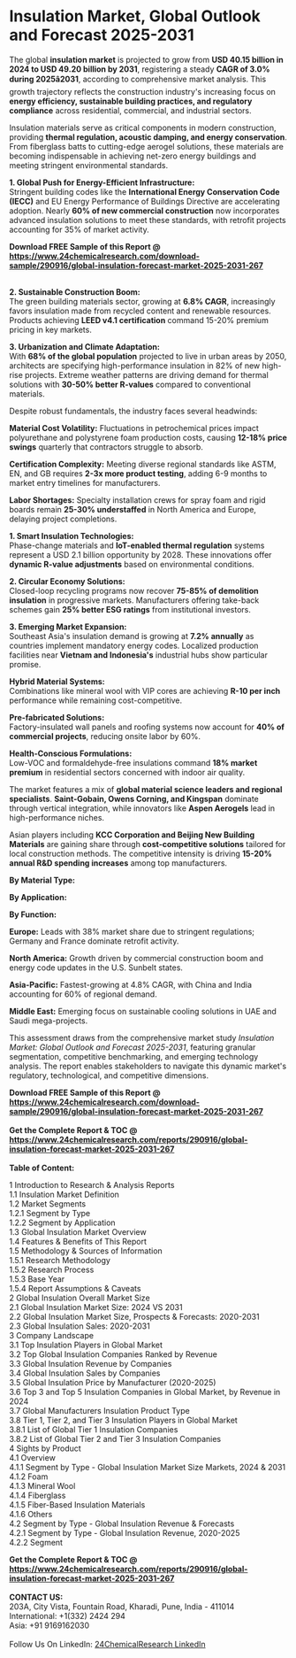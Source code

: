 <h1>Insulation Market, Global Outlook and Forecast 2025-2031</h1><p>The global <strong>insulation market</strong> is projected to grow from <strong>USD 40.15 billion in 2024 to USD 49.20 billion by 2031</strong>, registering a steady <strong>CAGR of 3.0% during 2025â2031</strong>, according to comprehensive market analysis. This growth trajectory reflects the construction industry's increasing focus on <strong>energy efficiency, sustainable building practices, and regulatory compliance</strong> across residential, commercial, and industrial sectors.</p><p>Insulation materials serve as critical components in modern construction, providing <strong>thermal regulation, acoustic damping, and energy conservation</strong>. From fiberglass batts to cutting-edge aerogel solutions, these materials are becoming indispensable in achieving net-zero energy buildings and meeting stringent environmental standards.</p><p><strong>1. Global Push for Energy-Efficient Infrastructure:</strong><br>
Stringent building codes like the <strong>International Energy Conservation Code (IECC)</strong> and EU Energy Performance of Buildings Directive are accelerating adoption. Nearly <strong>60% of new commercial construction</strong> now incorporates advanced insulation solutions to meet these standards, with retrofit projects accounting for 35% of market activity.</p><div><b>Download FREE Sample of this Report @ 
            <a href="https://www.24chemicalresearch.com/download-sample/290916/global-insulation-forecast-market-2025-2031-267">
            https://www.24chemicalresearch.com/download-sample/290916/global-insulation-forecast-market-2025-2031-267</a></b></div><br><p><strong>2. Sustainable Construction Boom:</strong><br>
The green building materials sector, growing at <strong>6.8% CAGR</strong>, increasingly favors insulation made from recycled content and renewable resources. Products achieving <strong>LEED v4.1 certification</strong> command 15-20% premium pricing in key markets.</p><p><strong>3. Urbanization and Climate Adaptation:</strong><br>
With <strong>68% of the global population</strong> projected to live in urban areas by 2050, architects are specifying high-performance insulation in 82% of new high-rise projects. Extreme weather patterns are driving demand for thermal solutions with <strong>30-50% better R-values</strong> compared to conventional materials.</p><p>Despite robust fundamentals, the industry faces several headwinds:</p><p><strong>Material Cost Volatility:</strong> Fluctuations in petrochemical prices impact polyurethane and polystyrene foam production costs, causing <strong>12-18% price swings</strong> quarterly that contractors struggle to absorb.</p><p><strong>Certification Complexity:</strong> Meeting diverse regional standards like ASTM, EN, and GB requires <strong>2-3x more product testing</strong>, adding 6-9 months to market entry timelines for manufacturers.</p><p><strong>Labor Shortages:</strong> Specialty installation crews for spray foam and rigid boards remain <strong>25-30% understaffed</strong> in North America and Europe, delaying project completions.</p><p><strong>1. Smart Insulation Technologies:</strong><br>
Phase-change materials and <strong>IoT-enabled thermal regulation</strong> systems represent a USD 2.1 billion opportunity by 2028. These innovations offer <strong>dynamic R-value adjustments</strong> based on environmental conditions.</p><p><strong>2. Circular Economy Solutions:</strong><br>
Closed-loop recycling programs now recover <strong>75-85% of demolition insulation</strong> in progressive markets. Manufacturers offering take-back schemes gain <strong>25% better ESG ratings</strong> from institutional investors.</p><p><strong>3. Emerging Market Expansion:</strong><br>
Southeast Asia's insulation demand is growing at <strong>7.2% annually</strong> as countries implement mandatory energy codes. Localized production facilities near <strong>Vietnam and Indonesia's</strong> industrial hubs show particular promise.</p><p><strong>Hybrid Material Systems:</strong><br>
	Combinations like mineral wool with VIP cores are achieving <strong>R-10 per inch</strong> performance while remaining cost-competitive.</p><p><strong>Pre-fabricated Solutions:</strong><br>
	Factory-insulated wall panels and roofing systems now account for <strong>40% of commercial projects</strong>, reducing onsite labor by 60%.</p><p><strong>Health-Conscious Formulations:</strong><br>
	Low-VOC and formaldehyde-free insulations command <strong>18% market premium</strong> in residential sectors concerned with indoor air quality.</p><p>The market features a mix of <strong>global material science leaders and regional specialists</strong>. <strong>Saint-Gobain, Owens Corning, and Kingspan</strong> dominate through vertical integration, while innovators like <strong>Aspen Aerogels</strong> lead in high-performance niches.</p><p>Asian players including <strong>KCC Corporation and Beijing New Building Materials</strong> are gaining share through <strong>cost-competitive solutions</strong> tailored for local construction methods. The competitive intensity is driving <strong>15-20% annual R&amp;D spending increases</strong> among top manufacturers.</p><p><strong>By Material Type:</strong></p><p><strong>By Application:</strong></p><p><strong>By Function:</strong></p><p><strong>Europe:</strong> Leads with 38% market share due to stringent regulations; Germany and France dominate retrofit activity.</p><p><strong>North America:</strong> Growth driven by commercial construction boom and energy code updates in the U.S. Sunbelt states.</p><p><strong>Asia-Pacific:</strong> Fastest-growing at 4.8% CAGR, with China and India accounting for 60% of regional demand.</p><p><strong>Middle East:</strong> Emerging focus on sustainable cooling solutions in UAE and Saudi mega-projects.</p><p>This assessment draws from the comprehensive market study <em>Insulation Market: Global Outlook and Forecast 2025-2031</em>, featuring granular segmentation, competitive benchmarking, and emerging technology analysis. The report enables stakeholders to navigate this dynamic market's regulatory, technological, and competitive dimensions.</p><div><b>Download FREE Sample of this Report @ 
            <a href="https://www.24chemicalresearch.com/download-sample/290916/global-insulation-forecast-market-2025-2031-267">
            https://www.24chemicalresearch.com/download-sample/290916/global-insulation-forecast-market-2025-2031-267</a></b></div><br><div><b>Get the Complete Report & TOC @ 
            <a href="https://www.24chemicalresearch.com/reports/290916/global-insulation-forecast-market-2025-2031-267">
            https://www.24chemicalresearch.com/reports/290916/global-insulation-forecast-market-2025-2031-267</a></b></div><br>
            <b>Table of Content:</b><p>1 Introduction to Research & Analysis Reports<br />
 1.1 Insulation Market Definition<br />
 1.2 Market Segments<br />
 1.2.1 Segment by Type<br />
 1.2.2 Segment by Application<br />
 1.3 Global Insulation Market Overview<br />
 1.4 Features & Benefits of This Report<br />
 1.5 Methodology & Sources of Information<br />
 1.5.1 Research Methodology<br />
 1.5.2 Research Process<br />
 1.5.3 Base Year<br />
 1.5.4 Report Assumptions & Caveats<br />
2 Global Insulation Overall Market Size<br />
 2.1 Global Insulation Market Size: 2024 VS 2031<br />
 2.2 Global Insulation Market Size, Prospects & Forecasts: 2020-2031<br />
 2.3 Global Insulation Sales: 2020-2031<br />
3 Company Landscape<br />
 3.1 Top Insulation Players in Global Market<br />
 3.2 Top Global Insulation Companies Ranked by Revenue<br />
 3.3 Global Insulation Revenue by Companies<br />
 3.4 Global Insulation Sales by Companies<br />
 3.5 Global Insulation Price by Manufacturer (2020-2025)<br />
 3.6 Top 3 and Top 5 Insulation Companies in Global Market, by Revenue in 2024<br />
 3.7 Global Manufacturers Insulation Product Type<br />
 3.8 Tier 1, Tier 2, and Tier 3 Insulation Players in Global Market<br />
 3.8.1 List of Global Tier 1 Insulation Companies<br />
 3.8.2 List of Global Tier 2 and Tier 3 Insulation Companies<br />
4 Sights by Product<br />
 4.1 Overview<br />
 4.1.1 Segment by Type - Global Insulation Market Size Markets, 2024 & 2031<br />
 4.1.2 Foam<br />
 4.1.3 Mineral Wool<br />
 4.1.4 Fiberglass<br />
 4.1.5 Fiber-Based Insulation Materials<br />
 4.1.6 Others<br />
 4.2 Segment by Type - Global Insulation Revenue & Forecasts<br />
 4.2.1 Segment by Type - Global Insulation Revenue, 2020-2025<br />
 4.2.2 Segment</p><div><b>Get the Complete Report & TOC @ 
            <a href="https://www.24chemicalresearch.com/reports/290916/global-insulation-forecast-market-2025-2031-267">
            https://www.24chemicalresearch.com/reports/290916/global-insulation-forecast-market-2025-2031-267</a></b></div><br><b>CONTACT US:</b><br>
            203A, City Vista, Fountain Road, Kharadi, Pune, India - 411014<br>
            International: +1(332) 2424 294<br>
            Asia: +91 9169162030 <br><br>
            Follow Us On LinkedIn: <a href="https://www.linkedin.com/company/24chemicalresearch/">24ChemicalResearch LinkedIn</a>